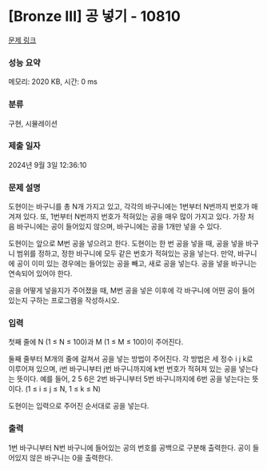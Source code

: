 # [Bronze III] 공 넣기 - 10810 

[문제 링크](https://www.acmicpc.net/problem/10810) 

### 성능 요약

메모리: 2020 KB, 시간: 0 ms

### 분류

구현, 시뮬레이션

### 제출 일자

2024년 9월 3일 12:36:10

### 문제 설명

<p>도현이는 바구니를 총 N개 가지고 있고, 각각의 바구니에는 1번부터 N번까지 번호가 매겨져 있다. 또, 1번부터 N번까지 번호가 적혀있는 공을 매우 많이 가지고 있다. 가장 처음 바구니에는 공이 들어있지 않으며, 바구니에는 공을 1개만 넣을 수 있다.</p>

<p>도현이는 앞으로 M번 공을 넣으려고 한다. 도현이는 한 번 공을 넣을 때, 공을 넣을 바구니 범위를 정하고, 정한 바구니에 모두 같은 번호가 적혀있는 공을 넣는다. 만약, 바구니에 공이 이미 있는 경우에는 들어있는 공을 빼고, 새로 공을 넣는다. 공을 넣을 바구니는 연속되어 있어야 한다.</p>

<p>공을 어떻게 넣을지가 주어졌을 때, M번 공을 넣은 이후에 각 바구니에 어떤 공이 들어 있는지 구하는 프로그램을 작성하시오.</p>

### 입력 

 <p>첫째 줄에 N (1 ≤ N ≤ 100)과 M (1 ≤ M ≤ 100)이 주어진다.</p>

<p>둘째 줄부터 M개의 줄에 걸쳐서 공을 넣는 방법이 주어진다. 각 방법은 세 정수 i j k로 이루어져 있으며, i번 바구니부터 j번 바구니까지에 k번 번호가 적혀져 있는 공을 넣는다는 뜻이다. 예를 들어, 2 5 6은 2번 바구니부터 5번 바구니까지에 6번 공을 넣는다는 뜻이다. (1 ≤ i ≤ j ≤ N, 1 ≤ k ≤ N)</p>

<p>도현이는 입력으로 주어진 순서대로 공을 넣는다.</p>

### 출력 

 <p>1번 바구니부터 N번 바구니에 들어있는 공의 번호를 공백으로 구분해 출력한다. 공이 들어있지 않은 바구니는 0을 출력한다.</p>

